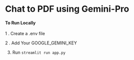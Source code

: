 # Chat to PDF using Gemini-Pro 


#### To Run Locally 
1 . Create a .env file 

2 . Add Your GOOGLE_GEMINI_KEY

3. Run `streamlit run app.py`
